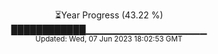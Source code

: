 <p align="center">
⏳Year Progress (43.22 %) <br>
████████████▁▁▁▁▁▁▁▁▁▁▁▁▁▁▁▁▁▁ <br>
<sub>Updated: Wed, 07 Jun 2023 18:02:53 GMT</sub>
</p>

